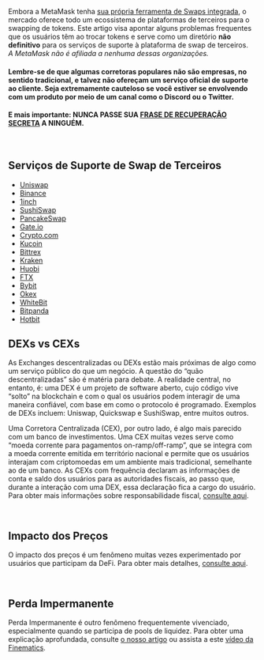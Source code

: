 Embora a MetaMask tenha [sua própria ferramenta de Swaps integrada](https://support.metamask.io/hc/en-us/articles/4405093054363-User-guide-Swaps), o mercado oferece todo um ecossistema de plataformas de terceiros para o swapping de tokens. Este artigo visa apontar alguns problemas frequentes que os usuários têm ao trocar tokens e serve como um diretório **não definitivo** para os serviços de suporte à plataforma de swap de terceiros.  *A MetaMask não é afiliada a nenhuma dessas organizações.*


#### Lembre-se de que algumas corretoras populares não são empresas, no sentido tradicional, e talvez não ofereçam um serviço oficial de suporte ao cliente. **Seja extremamente cauteloso** se você estiver se envolvendo com um produto por meio de um canal como o Discord ou o Twitter.


#### **E mais importante: NUNCA PASSE SUA [FRASE DE RECUPERAÇÃO SECRETA](https://support.metamask.io/hc/en-us/articles/360060826432) A NINGUÉM.**


 


Serviços de Suporte de Swap de Terceiros
----------------------------------------


* [Uniswap](https://help.uniswap.org/en/)
* [Binance](https://www.binance.com/en/support)
* [1inch](https://blog.1inch.io/academy/home)
* [SushiSwap](https://help.sushidocs.com/faqs/faqs)
* [PancakeSwap](https://docs.pancakeswap.finance/)
* [Gate.io](https://www.gate.io/help)
* [Crypto.com](https://help.crypto.com/en)
* [Kucoin](https://www.kucoin.com/support)
* [Bittrex](https://bittrex.zendesk.com/hc/en-us)
* [Kraken](https://support.kraken.com/hc/en-us)
* [Huobi](https://www.huobilearn.com/en-us/)
* [FTX](https://help.ftx.us/hc/en-us)
* [Bybit](https://help.bybit.com/hc/en-us/categories/360002714833)
* [Okex](https://www.okex.com/support-center.html)
* [WhiteBit](https://whitebit.com/faq)
* [Bitpanda](https://support.bitpanda.com/hc/en-us)
* [Hotbit](https://hotbit.zendesk.com/hc/en-us)


DEXs vs CEXs
------------


As Exchanges descentralizadas ou DEXs estão mais próximas de algo como um serviço público do que um negócio. A questão do “quão descentralizadas” são é matéria para debate. A realidade central, no entanto, é: uma DEX é um projeto de software aberto, cujo código vive “solto” na blockchain e com o qual os usuários podem interagir de uma maneira confiável, com base em como o protocolo é programado. Exemplos de DEXs incluem: Uniswap, Quickswap e SushiSwap, entre muitos outros.


Uma Corretora Centralizada (CEX), por outro lado, é algo mais parecido com um banco de investimentos. Uma CEX muitas vezes serve como “moeda corrente para pagamentos on-ramp/off-ramp”, que se integra com a moeda corrente emitida em território nacional e permite que os usuários interajam com criptomoedas em um ambiente mais tradicional, semelhante ao de um banco. As CEXs com frequência declaram as informações de conta e saldo dos usuários para as autoridades fiscais, ao passo que, durante a interação com uma DEX, essa declaração fica a cargo do usuário. Para obter mais informações sobre responsabilidade fiscal, [consulte aqui](https://support.metamask.io/hc/en-us/articles/4406001678747).


 


Impacto dos Preços
------------------


O impacto dos preços é um fenômeno muitas vezes experimentado por usuários que participam da DeFi. Para obter mais detalhes, [consulte aqui](https://consensys.net/blog/metamask/price-impact-the-first-gotcha-of-defi-markets/).


 


Perda Impermanente
------------------


Perda Impermanente é outro fenômeno frequentemente vivenciado, especialmente quando se participa de pools de liquidez. Para obter uma explicação aprofundada, consulte [o nosso artigo](https://consensys.net/blog/metamask/impermanent-loss-defi-markets-gotcha-number-two/) ou assista a este [vídeo da Finematics](https://finematics.com/impermanent-loss-explained/).

